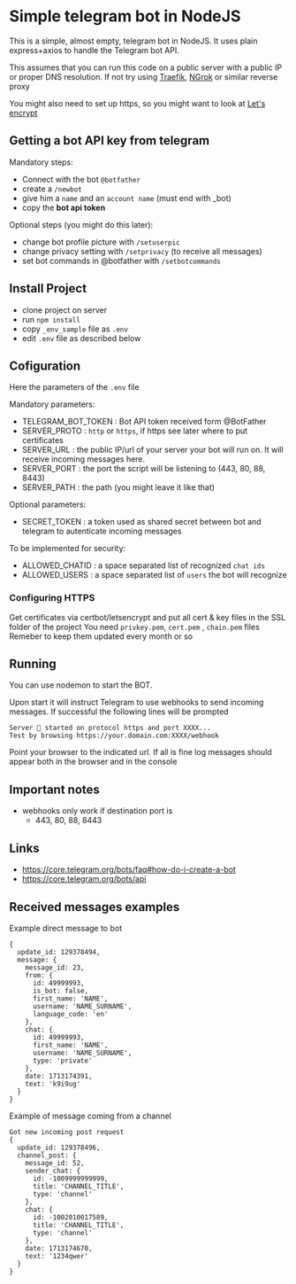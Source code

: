 # Simple telegram bot in NodeJS

This is a simple, almost empty, telegram bot in NodeJS.
It uses plain express+axios to handle the Telegram bot API.

This assumes that you can run this code on a public server with
a public IP or proper DNS resolution. If not try using [Traefik](https://traefik.io/traefik), [NGrok](https://ngrok.com/) or similar reverse proxy

You might also need to set up https, so you might want to look at [Let's encrypt](https://letsencrypt.org/)

## Getting a bot API key from telegram
Mandatory steps:
- Connect with the bot `@botfather`
- create a `/newbot`
- give him a `name` and an `account name` (must end with _bot)
- copy the **bot api token**

Optional steps (you might do this later):
- change bot profile picture with `/setuserpic`
- change privacy setting with `/setprivacy` (to receive all messages)
- set bot commands in @botfather with `/setbotcommands`


## Install Project
- clone project on server
- run `npm install`
- copy `_env_sample` file as `.env`
- edit `.env` file as described below

## Cofiguration

Here the parameters of the `.env` file

Mandatory parameters:

-  TELEGRAM_BOT_TOKEN : Bot API token received form @BotFather
-  SERVER_PROTO : `http` or `https`, if https see later where to put certificates
-  SERVER_URL : the public IP/url of your server your bot will run on. It will receive incoming messages here.
-  SERVER_PORT : the port the script will be listening to (443, 80, 88, 8443)
-  SERVER_PATH : the path (you might leave it like that)

Optional parameters:
-  SECRET_TOKEN : a token used as shared secret between bot and telegram to autenticate incoming messages

To be implemented for security:
- ALLOWED_CHATID : a space separated list of recognized `chat ids`
- ALLOWED_USERS : a space separated list of `users` the bot will recognize

### Configuring HTTPS
Get certificates via certbot/letsencrypt and put all cert & key files in the SSL folder of the project
You need `privkey.pem`, `cert.pem` , `chain.pem` files
Remeber to keep them updated every month or so

## Running

You can use nodemon to start the BOT.

Upon start it will instruct Telegram to use webhooks to send incoming messages. If successful the following lines will be prompted

```
Server 🚀 started on protocol https and port XXXX...
Test by browsing https://your.domain.com:XXXX/webhook
```
Point your browser to the indicated url. If all is fine log messages should appear both in the browser and in the console

## Important notes
- webhooks only work if destination port is
    - 443, 80, 88, 8443

## Links
- https://core.telegram.org/bots/faq#how-do-i-create-a-bot
- https://core.telegram.org/bots/api


## Received messages examples

Example direct message to bot

```
{
  update_id: 129378494,
  message: {
    message_id: 23,
    from: {
      id: 49999993,
      is_bot: false,
      first_name: 'NAME',
      username: 'NAME_SURNAME',
      language_code: 'en'
    },
    chat: {
      id: 49999993,
      first_name: 'NAME',
      username: 'NAME_SURNAME',
      type: 'private'
    },
    date: 1713174391,
    text: 'k9i9ug'
  }
}

```

Example of message coming from a channel
```
Got new incoming post request
{
  update_id: 129378496,
  channel_post: {
    message_id: 52,
    sender_chat: {
      id: -1009999999999,
      title: 'CHANNEL_TITLE',
      type: 'channel'
    },
    chat: {
      id: -1002010017589,
      title: 'CHANNEL_TITLE',
      type: 'channel'
    },
    date: 1713174670,
    text: '1234qwer'
  }
}

```
